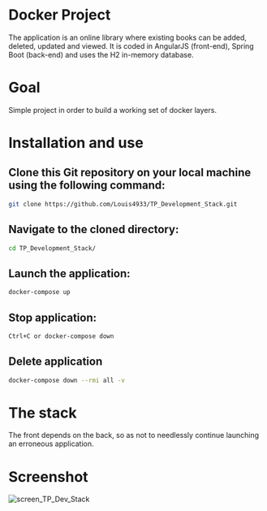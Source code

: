 # Docker Project
The application is an online library where existing books can be added, deleted, updated and viewed. It is coded in AngularJS (front-end), Spring Boot (back-end) and uses the H2 in-memory database.

# Goal
Simple project in order to build a working set of docker layers.

# Installation and use

## Clone this Git repository on your local machine using the following command:
```bash
git clone https://github.com/Louis4933/TP_Development_Stack.git
```

## Navigate to the cloned directory:
```bash
cd TP_Development_Stack/
```

## Launch the application:
```bash
docker-compose up
```

## Stop application:
```bash
Ctrl+C or docker-compose down
```

## Delete application
```bash
docker-compose down --rmi all -v
```

# The stack
The front depends on the back, so as not to needlessly continue launching an erroneous application.

# Screenshot

![screen_TP_Dev_Stack](https://github.com/Louis4933/TP_Development_Stack/assets/100688035/c8e74a88-5547-47c7-af95-88f81523085b)
